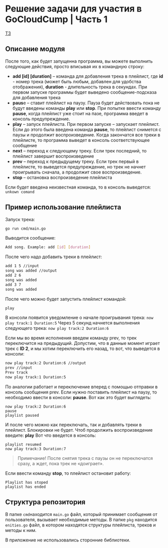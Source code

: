 # Решение задачи для участия в GoCloudCump | Часть 1

[ТЗ](https://github.com/gocloudcamp/test-assignment)
## Описание модуля
После того, как будет запущенна программа, вы можете выполнить следующие действия, просто вписывая их в командную строку:
-	**add [id] [duration]** – команда для добавления трека в плейлист, где **id** - номер трека (может быть любым, добавлен для удобства отображения), **duration** -  длительность трека в секундах.
При первом запуске программы будет выведено сообщение-подсказа для добавления трека
-	**paus**e – ставит плейлист на паузу. Пауза будет действовать пока не будут введены команды **play** или **stop**.
При попытке ввести команду **pause**, когда плейлист уже стоит на пазе, программа введет в консоль предупреждение.
-	**play** – запуск плейлиста. При первом запуске – запускает плейлист. Если до этого была введена команда **pause**, то плейлист снимется с паузы и продолжит воспроизведение. Когда закончатся все треки в плейлисте, то программа выведет в консоль соответствующее сообщение
-	**next** – переход к следующему треку. Если трек последний, то плейлист завершит воспроизведение
-	**prev** – переход к предыдущему треку. Если трек первый в плейлисте, то выведется предупреждение, но трек не начнет проигрывать сначала, а продолжит свое воспроизведение.
-	**stop** – остановка воспроизведение плейлиста

Если будет введена неизвестная команда, то в консоль выведется: ```unkown comand```
## Пример использование плейлиста

Запуск трека:
```sh
go run cmd/main.go
```
Выводится сообщение:
```sh
Add song. Example: add [id] [duration]
```

После чего надо добавить треки в плейлист:
```sh
add 1 5 //input
song was added //output
add 2 6
song was added
add 3 7
song was added
```

После чего можно будет запустить плейлист командой:
``` sh
play
```
В консоли появится уведомление о начале проигрывания трека:
```now play track:1 Duration:5```
Через 5 секунд начнется выполнения следующего трека:
```now play track:2 Duration:6```

Если мы во время исполнения введем команду prev, то трек переключится на предыдущий. Допустим, что в данные момент играет трек с **ID 2**, и мы хотим переключить его назад, то вот, что выведется в консоли:
```sh
now play track:2 Duration:6 //output
prev //input
Prev track
now play track:1 Duration:5
```
По аналогии работает и переключение вперед с помощью отправки в консоль сообщения prev.
Если нужно поставить плейлист на паузу, то необходимо ввести в консоли: **pause**. Вот как это будет выглядеть:
```
now play track:2 Duration:6
pause
playlist paused
```
И после чего можно как переключать, так и добавлять треки в плейлист. Блокировки не будет. Чтоб продолжить воспроизведение введите:
**play**
Вот что введется в консоль:
```
playlist resumed
now play track:3 Duration:7
```
>Примечание!
После снятия трека с паузы он не переключатся сразу, а ждет, пока трек не «доиграет».
>

Если ввести команду **stop**, то плейлист остановит работу:
```
Playlist has stoped
playlist has ended
```

## Структура репозитория 
В папке ```cmd```находится ```main.go``` файл, который принимает сообщения от пользователя, вызывает необходимые методы.
В папке ```pkg``` находится ```enities.go``` файл, в котором находятся структуры плейлиста, треков и методы  к ним.

В приложение не использовались сторонние библиотеки.
